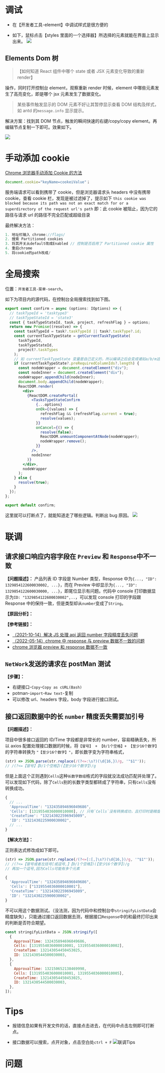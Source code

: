 # 调试

- 在【开发者工具-element】中调试样式是很方便的

- 如下，鼠标点击【styles 里面的一个选择器】所选择的元素就能在界面上显示出来。
  ![](./imgs/chrome-kzt-element-style-debug.png)

## Elements Dom 树

> 【如何知道 React 组件中哪个 state 或者 JSX 元素变化导致的重新 render】

操作，同时打开控制台 element，观察重新 render 时候，element 中哪些元素发生了高亮变化，即是哪个 jsx 元素发生了数据变化。

> 某些事件触发显示的 DOM 元素不好让其暂停显示查看 DOM 结构及样式，如 antd 的`message.info` 显示提示。

解决方案：找到其 DOM 节点，触发的瞬间快速的右键/copy/copy element。再编辑节点复制一下即可。效果如下。

![](./imgs/chrome-element-查看元素DOM.png)

# 手动添加 cookie

[Chrome 浏览器手动添加 Cookie 的方法](https://segmentfault.com/a/1190000040597170)

```jsx
document.cookie="keyName=cookeiValue"；
```

服务端请求可以看到携带了 cookie，但是浏览器请求头 headers 中没有携带 cookie，查看 cookie 栏，发现是被过滤掉了，提示如下
`this cookie was blocked because its path was not an exact match for or a superdirectory of the request url's path`
即：此 cookie 被阻止，因为它的路径与请求 url 的路径不完全匹配或超级目录

最终解决方法：

```js
1. 地址栏输入 chrome://flags/
2. 搜索 Partitioned cookies
3. 将其开关从default改成Enabled // 控制是否启用了 Partitioned cookie 属性
4. 重启chrome
5. 将cookie的path改成/
```

# 全局搜索

位置：`开发者工具-菜单-search`。

如下为项目内的源代码，在控制台全局搜索找到如下图。

```jsx
export const confirm = async (options: IOptions) => {
  // taskTypeId = 'tasktype3'
  // taskTypeStateId = 'state3'
  const { taskTypeStateId, task, project, refreshFlag } = options;
  return new Promise((resolve) => {
    const taskTypeId = task?.taskTypeId || task?.taskType?.id;
    const currentTaskTypeState = getCurrentTaskTypeState(
      taskTypeId,
      taskTypeStateId,
      project?.taskTypes
    );
    // 如 currentTaskTypeState 变量是自己定义的，所以编译之后会变成诸如a/b/m这种的变量，但是 下面的 currentTaskTypeState?.preRequiredColumnIds 中的 preRequiredColumnIds不会被编译，直接在Search中搜索就能发现浏览器中编译之后的代码，然后可以
    if (currentTaskTypeState?.preRequiredColumnIds?.length) {
      const nodeWrapper = document.createElement("div");
      const nodeInner = document.createElement("div");
      nodeWrapper.appendChild(nodeInner);
      document.body.appendChild(nodeWrapper);
      ReactDOM.render(
        <div>
          {ReactDOM.createPortal(
            <TasksTypeStateConfirm
              {...options}
              onOk={(values) => {
                refreshFlag && (refreshFlag.current = true);
                resolve(values);
              }}
              onCancel={() => {
                resolve(false);
                ReactDOM.unmountComponentAtNode(nodeWrapper);
                nodeWrapper.remove();
              }}
            />,
            nodeInner
          )}
        </div>,
        nodeWrapper
      );
    } else {
      resolve(true);
    }
  });
};

export default confirm;
```

这里就可以打断点了，就能知道走了哪些逻辑。判断出 bug 原因。
![](./imgs/chrome-search-code.png)

# 联调

## 请求接口响应内容字段在 `Preview` 和 `Response`中不一致

**【问题描述】：**
产品列表 ID 字段是 Number 类型，Response 中为`{..., "ID": 1329854122600030002, ...}`，而在 Preview 中却显示为`{..., "ID": 1329854122600030000, ...}`，即尾位显示有问题。代码中 console 打印数据显示为`ID: "1329854122600030002",..`，可以发现 console 打印的字段跟 Response 中的保持一致，但是类型却从`number`变成了`String`。

**【原因分析】：**

**【参考链接】：**

- [（2021-10-14）解决 JS 处理 api 返回 number 字段精度丢失问题](https://blog.csdn.net/zhangjunfun/article/details/120761177)
- [（2022-05-14）chrome 中 response 与 preview 数据不一致的问题](https://blog.csdn.net/HAN_789/article/details/124268068)
- [chrome 浏览器 preview 和 response 数据不一致](https://www.csdn.net/tags/MtTaMg5sMDY4MzU0LWJsb2cO0O0O.html)

## `NetWork`发送的请求在 postMan 测试

**【步骤】：**

- 右键接口-`Copy`-`Copy as cURL(Bash)`
- potman-`import`-`Raw text`-复制
- 可以修改 url、headers 字段，body 字段进行接口测试。

## 接口返回数据中的长 `number` 精度丢失需要加引号

**【问题描述】：**

项目中很多接口返回的 ID/Time 字段都是非常长的 number，容易精确丢失，所以 axios 配置处理接口数据的时候，将`【冒号】 + 【0/1个空格】+ 【至少16个数字】` 的字符串转换为 `"【至少16个数字】"`，即长数字变为字符串格式，

```js
(str) => JSON.parse(str.replace(/(?<=:\s?)(\d{16,})/g, '"$1"'));
// /(?<=【冒号】【0/1个空格】)(【至少16个数字】)/g
```

但是上面这个正则遇到`Cells`这种`长数字数组`格式的字段就没法成功匹配并处理了。可以发现如下代码，除了`Cells`别的长数字类型都转成了字符串，只有`Cells`没有转换成功。

```js
{
  // ...
  'ApprovalTime': "132435894696049686",
  'Cells': [1319554036000010000], // 只有`Cells`没有转换成功，且打印时是精度丢失了最后一位
  'CreateTime': "132143022596945009",
  'ID': "1321430225900030002",
  // ...
}
```

**【解决方法】：**

正则表达式修改成如下即可。

```js
(str) => JSON.parse(str.replace(/(?<=[:[,]\s?)(\d{16,})/g, '"$1"'));
// /(?<=【冒号或者左括号[或逗号,】【0/1个空格】)(【至少16个数字】)/g
// 再加一个逗号,因为Cells可能有多个元素
```

```js
{
  'ApprovalTime': "132435894696049686",
  'Cells': ["1319554036000010001"],
  'CreateTime': "132143022596945009",
  'ID': "1321430225900030002",
}
```

不可以用这个数据测试。（没法测，因为代码中和控制台中`stringifyListData`会精度缺失），只能通过接口返回数据去测，根据接口`Response`中的和最终打印出来的判断是否符合期望。

```js
const stringifyListData = JSON.stringify([
  {
    ApprovalTime: 132435894696049686,
    Cells: [1319554036000010001, 1319554036000010002],
    CreateTime: 132143054450453025,
    ID: 1321430544500030003,
  },
  {
    ApprovalTime: 132150652138469998,
    Cells: [1319554036000010001, 1319554036000010005],
    CreateTime: 132143054450453025,
    ID: 1321430544500030003,
  },
]);
```

# Tips

- 报错信息如果有开发文件的话，直接点击进去，在代码中点击左侧即可打断点。

- 接口数据可以搜索，点开对象，点击空白处`ctrl + F`
  ![联调Tips](./imgs/chrome-control-preview-search.png)

# 问题

